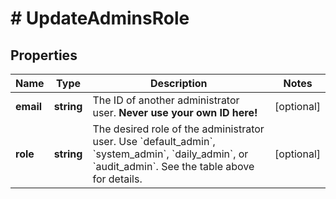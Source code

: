 # # UpdateAdminsRole

## Properties

Name | Type | Description | Notes
------------ | ------------- | ------------- | -------------
**email** | **string** | The ID of another administrator user. **Never use your own ID here!** | [optional]
**role** | **string** | The desired role of the administrator user. Use &#x60;default_admin&#x60;, &#x60;system_admin&#x60;, &#x60;daily_admin&#x60;, or &#x60;audit_admin&#x60;. See the table above for details. | [optional]

